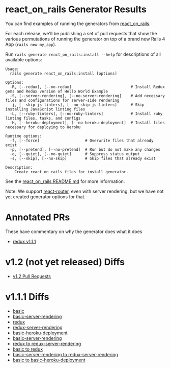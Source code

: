 # react_on_rails Generator Results

You can find examples of running the generators from [react_on_rails](https://github.com/shakacode/react_on_rails/).

For each release, we'll be publishing a set of pull requests that show the various permutations of running the generator on top of a brand new Rails 4 App (`rails new my_app`).

Run `rails generate react_on_rails:install --help` for descriptions of all available options:

```
Usage:
  rails generate react_on_rails:install [options]

Options:
  -R, [--redux], [--no-redux]                          # Install Redux gems and Redux version of Hello World Example
  -S, [--server-rendering], [--no-server-rendering]    # Add necessary files and configurations for server-side rendering
  -j, [--skip-js-linters], [--no-skip-js-linters]      # Skip installing JavaScript linting files
  -L, [--ruby-linters], [--no-ruby-linters]            # Install ruby linting files, tasks, and configs
  -H, [--heroku-deployment], [--no-heroku-deployment]  # Install files necessary for deploying to Heroku

Runtime options:
  -f, [--force]                    # Overwrite files that already exist
  -p, [--pretend], [--no-pretend]  # Run but do not make any changes
  -q, [--quiet], [--no-quiet]      # Suppress status output
  -s, [--skip], [--no-skip]        # Skip files that already exist

Description:
    Create react on rails files for install generator.
```

See the [react_on_rails README.md](https://github.com/shakacode/react_on_rails/blob/master/README.md) for more information.

Note: We support [react-router](https://github.com/rackt/react-router/), even with server rendering, but we have not yet created generator options for that.

# Annotated PRs
These have commentary on why the generator does what it does
* [redux v1.1.1](https://github.com/shakacode/react_on_rails-generator-results/pull/123)

# v1.2 (not yet released) Diffs
* [v1.2 Pull Requests](https://github.com/shakacode/react_on_rails-generator-results/pulls)

# v1.1.1 Diffs
* [basic](https://github.com/shakacode/react_on_rails-generator-results/pull/121)
* [basic-server-rendering](https://github.com/shakacode/react_on_rails-generator-results/pull/122)
* [redux](https://github.com/shakacode/react_on_rails-generator-results/pull/123)
* [redux-server-rendering](https://github.com/shakacode/react_on_rails-generator-results/pull/124)
* [basic-heroku-deployment](https://github.com/shakacode/react_on_rails-generator-results/pull/125)
* [basic-server-rendering](https://github.com/shakacode/react_on_rails-generator-results/pull/126)
* [redux to redux-server-rendering](https://github.com/shakacode/react_on_rails-generator-results/pull/127)
*	[basic to redux](https://github.com/shakacode/react_on_rails-generator-results/pull/129)
* [basic-server-rendering to redux-server-rendering](https://github.com/shakacode/react_on_rails-generator-results/pull/128)
* [basic to basic-heroku-deployment](https://github.com/shakacode/react_on_rails-generator-results/pull/130)
